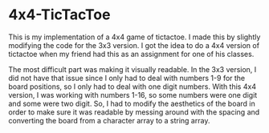 # 4x4-TicTacToe

This is my implementation of a 4x4 game of tictactoe. I made this by slightly modifying the code for the 3x3 version. I got the idea to do a 4x4 version of tictactoe when my friend had this as an assignment for one of his classes.

The most difficult part was making it visually readable. In the 3x3 version, I did not have that issue since I only had to deal with numbers 1-9 for the board positions, so I only had to deal with one digit numbers. With this 4x4 version, I was working with numbers 1-16, so some numbers were one digit and some were two digit. So, I had to modify the aesthetics of the board in order to make sure it was readable by messing around with the spacing and converting the board from a character array to a string array.
